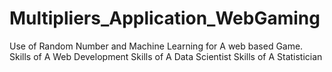# Multipliers_Application_WebGaming
Use of Random Number and Machine Learning for A web based Game.
Skills of A Web Development
Skills of A Data Scientist
Skills of A Statistician
